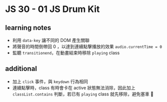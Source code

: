 # JS 30 - 01 JS Drum Kit

## learning notes

- 利用 `data-key` 讓不同的 DOM 產生關聯
- 將聲音的時間倒帶回 0 ，以達到連續點擊播放的效果 `audio.currentTime = 0`
- 監聽 `transitionend`，在動畫結束時移除 `playing` class

## additional

- 加上 `click` 事件，與 `keydown` 行為相同
- 連續點擊時，class 有時會卡在 active 狀態無法消除，因此加上 `classList.contains` 判斷，若已有 `playing` class 就先移除，避免塞車 🚗
